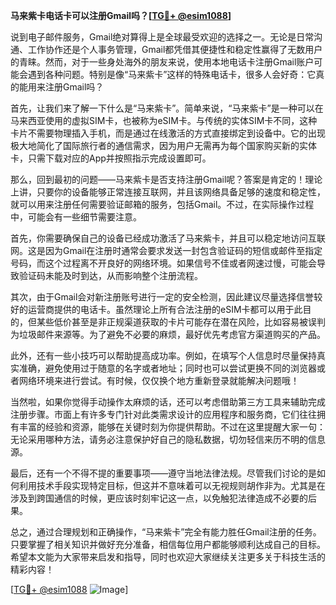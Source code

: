 **马来紫卡电话卡可以注册Gmail吗？[[TG💪+ @esim1088](https://t.me/s/esim1088)]**

说到电子邮件服务，Gmail绝对算得上是全球最受欢迎的选择之一。无论是日常沟通、工作协作还是个人事务管理，Gmail都凭借其便捷性和稳定性赢得了无数用户的青睐。然而，对于一些身处海外的朋友来说，使用本地电话卡注册Gmail账户可能会遇到各种问题。特别是像“马来紫卡”这样的特殊电话卡，很多人会好奇：它真的能用来注册Gmail吗？

首先，让我们来了解一下什么是“马来紫卡”。简单来说，“马来紫卡”是一种可以在马来西亚使用的虚拟SIM卡，也被称为eSIM卡。与传统的实体SIM卡不同，这种卡片不需要物理插入手机，而是通过在线激活的方式直接绑定到设备中。它的出现极大地简化了国际旅行者的通信需求，因为用户无需再为每个国家购买新的实体卡，只需下载对应的App并按照指示完成设置即可。

那么，回到最初的问题——马来紫卡是否支持注册Gmail呢？答案是肯定的！理论上讲，只要你的设备能够正常连接互联网，并且该网络具备足够的速度和稳定性，就可以用来注册任何需要验证邮箱的服务，包括Gmail。不过，在实际操作过程中，可能会有一些细节需要注意。

首先，你需要确保自己的设备已经成功激活了马来紫卡，并且可以稳定地访问互联网。这是因为Gmail在注册时通常会要求发送一封包含验证码的短信或邮件至指定号码，而这个过程离不开良好的网络环境。如果信号不佳或者网速过慢，可能会导致验证码未能及时到达，从而影响整个注册流程。

其次，由于Gmail会对新注册账号进行一定的安全检测，因此建议尽量选择信誉较好的运营商提供的电话卡。虽然理论上所有合法注册的eSIM卡都可以用于此目的，但某些低价甚至是非正规渠道获取的卡片可能存在潜在风险，比如容易被误判为垃圾邮件来源等。为了避免不必要的麻烦，最好优先考虑官方渠道购买的产品。

此外，还有一些小技巧可以帮助提高成功率。例如，在填写个人信息时尽量保持真实准确，避免使用过于随意的名字或者地址；同时也可以尝试更换不同的浏览器或者网络环境来进行尝试。有时候，仅仅换个地方重新登录就能解决问题哦！

当然啦，如果你觉得手动操作太麻烦的话，还可以考虑借助第三方工具来辅助完成注册步骤。市面上有许多专门针对此类需求设计的应用程序和服务商，它们往往拥有丰富的经验和资源，能够在关键时刻为你提供帮助。不过在这里提醒大家一句：无论采用哪种方法，请务必注意保护好自己的隐私数据，切勿轻信来历不明的信息源。

最后，还有一个不得不提的重要事项——遵守当地法律法规。尽管我们讨论的是如何利用技术手段实现特定目标，但这并不意味着可以无视规则胡作非为。尤其是在涉及到跨国通信的时候，更应该时刻牢记这一点，以免触犯法律造成不必要的后果。

总之，通过合理规划和正确操作，“马来紫卡”完全有能力胜任Gmail注册的任务。只要掌握了相关知识并做好充分准备，相信每位用户都能够顺利达成自己的目标。希望本文能为大家带来启发和指导，同时也欢迎大家继续关注更多关于科技生活的精彩内容！

[[TG💪+ @esim1088](https://t.me/s/esim1088) ![Image](https://i.postimg.cc/4NQfJmqS/Snipaste-2025-05-13-00-14-12.png)]